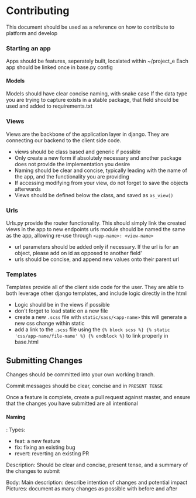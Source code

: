 # Contributing

This document should be used as a reference on how to contribute to platform and develop

### Starting an app
Apps should be features, seperately built, localated within ~/project_e
Each app should be linked once in base.py config 

#### Models
Models should have clear concise naming, with snake case
If the data type you are trying to capture exists in a stable package, that field should be used and added to requirements.txt

### Views
Views are the backbone of the application layer in django. They are connecting our backend to the client side code. 
* views should be class based and generic if possible
* Only create a new form if absolutely necessary and another package does not provide the implementation you desire
* Naming should be clear and concise, typically leading with the name of the app, and the functionality you are providing 
* If accessing modifying from your view, do not forget to save the objects afterwards
* Views should be defined below the class, and saved as `as_view()`

### Urls
Urls.py provide the router functionality. This should simply link the created views in the app to new endpoints
urls module should be named the same as the app, allowing re-use through `<app-name>: <view-name>` 
* url parameters should be added only if necessary. If the url is for an object, please add on id as opposed to another field' 
* urls should be concise, and append new values onto their parent url 

### Templates
Templates provide all of the client side code for the user. They are able to both leverage other django templates, and include logic 
directly in the html 
* Logic should be in the views if possible
* don't forget to load static on a new file
* create a new `.scss` file with `static/sass/<app-name>` this will generate a new css change within static 
* add a link to the `.scss` file using the `{% block scss %} {% static 'css/app-name/file-name' %} {% endblock %}` to link properly in base.html


## Submitting Changes

Changes should be committed into your own working branch. 

Commit messages should be clear, concise and in `PRESENT TENSE` 

Once a feature is complete, create a pull request against master, and ensure that the changes you have submitted are all intentional 

#### Naming
<type>: <description> 
Types: 
* feat: a new feature
* fix: fixing an existing bug
* revert: reverting an existing PR 

Description: Should be clear and concise, present tense, and a summary of the changes to submit

Body: 
Main description: describe intention of changes and potential impact
Pictures: document as many changes as possible with before and after
